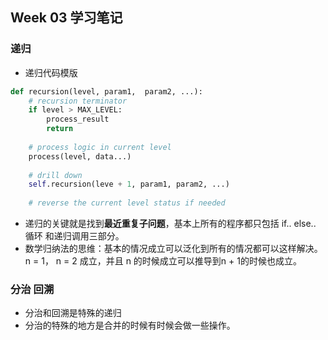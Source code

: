 ## Week 03 学习笔记

### 递归
* 递归代码模版

``` python
def recursion(level, param1,  param2, ...):
	# recursion terminator
	if level > MAX_LEVEL:
		process_result
		return
	
	# process logic in current level
	process(level, data...)
	
	# drill down
	self.recursion(leve + 1, param1, param2, ...)
	
	# reverse the current level status if needed

``` 
* 递归的关键就是找到**最近重复子问题**，基本上所有的程序都只包括 if.. else.. 循环 和递归调用三部分。
* 数学归纳法的思维：基本的情况成立可以泛化到所有的情况都可以这样解决。n = 1， n = 2 成立，并且 n 的时候成立可以推导到n + 1的时候也成立。

### 分治 回溯

*  分治和回溯是特殊的递归
*  分治的特殊的地方是合并的时候有时候会做一些操作。

